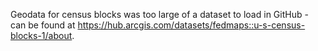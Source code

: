 Geodata for census blocks was too large of a dataset to load in GitHub - can be found at https://hub.arcgis.com/datasets/fedmaps::u-s-census-blocks-1/about.
